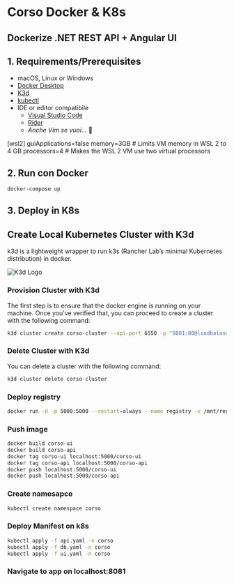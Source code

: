 # Corso Docker & K8s
## Dockerize .NET REST API + Angular UI

## 1. Requirements/Prerequisites
- macOS, Linux or Windows
- [Docker Desktop](https://docs.docker.com/desktop/)
- [K3d](https://k3d.io/v5.4.6/#installation)
- [kubectl](https://kubernetes.io/docs/tasks/tools/)
- IDE or editor compatibile
  - [Visual Studio Code](https://code.visualstudio.com/)
  - [Rider](https://www.jetbrains.com/rider/)
  - _Anche Vim se vuoi..._ 🤩

[wsl2]
guiApplications=false
memory=3GB # Limits VM memory in WSL 2 to 4 GB
processors=4 # Makes the WSL 2 VM use two virtual processors

## 2. Run con Docker

```bash
docker-compose up
```

## 3. Deploy in K8s  


## Create Local Kubernetes Cluster with K3d

k3d is a lightweight wrapper to run k3s (Rancher Lab’s minimal Kubernetes distribution) in docker.

![K3d Logo](k3d-logo.png)

### Provision Cluster with K3d

The first step is to ensure that the docker engine is running on your machine. Once you've verified that, you can proceed to create a cluster with the following command:

``` bash
k3d cluster create corso-cluster --api-port 6550 -p "8081:80@loadbalancer" --servers 1 --agents 1 
```

### Delete Cluster with K3d

You can delete a cluster with the following command:

``` bash
k3d cluster delete corso-cluster
```

### Deploy registry
``` bash
docker run -d -p 5000:5000 --restart=always --name registry -v /mnt/registry:/var/lib/registry registry:2
``` 

### Push image

``` bash
docker build corso-ui
docker build corso-api
docker tag corso-ui localhost:5000/corso-ui 
docker tag corso-api localhost:5000/corso-api
docker push localhost:5000/corso-ui
docker push localhost:5000/corso-api 
``` 


### Create namesapce

``` bash
kubectl create namespace corso

``` 

### Deploy Manifest on k8s

``` bash
kubectl apply -f api.yaml -n corso
kubectl apply -f db.yaml -n corso
kubectl apply -f ui.yaml -n corso
``` 

### Navigate to app on localhost:8081
